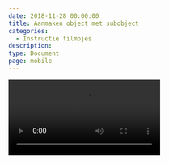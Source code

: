 ```yaml
---
date: 2018-11-28 00:00:00
title: Aanmaken object met subobject
categories:
  - Instructie filmpjes
description:
type: Document
page: mobile
---
```


<video autoplay>
  <source src="./videos/ObjectMetSubObject_aanmaken.mp4" type="video/mp4">
  Your browser does not support the video tag.
</video>